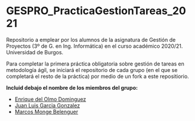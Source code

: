 # GESPRO_PracticaGestionTareas_2021
Repositorio a emplear por los alumnos de la asignatura de Gestión de Proyectos (3º de G. en Ing. Informática) en el curso académico 2020/21. Universidad de Burgos.

Para completar la primera práctica obligatoria sobre gestión de tareas en metodología ágil, se iniciará el repositorio de cada grupo (en el que se completará el resto de la práctica) por medio de un fork a este repositiorio.

**Incluid debajo el nombre de los miembros del grupo:**

- [Enrique del Olmo Dominguez](https://github.com/eod1001)
- [Juan Luis Garcia Gonzalez](https://github.com/jgg1009)
- [Marcos Monge Belenguer](https://github.com/mmb1009)

